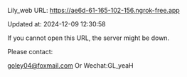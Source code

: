 Lily_web URL: https://ae6d-61-165-102-156.ngrok-free.app

Updated at: 2024-12-09 12:30:58

If you cannot open this URL, the server might be down.

Please contact: 

goley04@foxmail.com Or Wechat:GL_yeaH